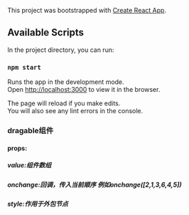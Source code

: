 This project was bootstrapped with [Create React App](https://github.com/facebook/create-react-app).

## Available Scripts

In the project directory, you can run:

### `npm start`

Runs the app in the development mode.<br />
Open [http://localhost:3000](http://localhost:3000) to view it in the browser.

The page will reload if you make edits.<br />
You will also see any lint errors in the console.
### dragable组件
#### props:
##### value:组件数组
##### onchange:回调，传入当前顺序 例如onchange([2,1,3,6,4,5])
##### style:作用于外包节点
